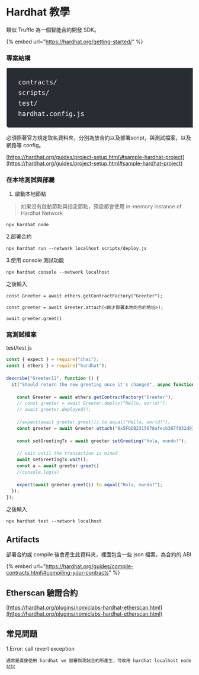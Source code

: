 # Hardhat 教學

類似 Truffle 為一個智能合約開發 SDK。

{% embed url="https://hardhat.org/getting-started/" %}

### 專案結構

![](../.gitbook/assets/jie-tu-20210914-xia-wu-12.09.39.png)

必須照著官方規定取名資料夾，分別為放合約以及部署script，與測試檔案，以及網路等 config。

[https://hardhat.org/guides/project-setup.html\#sample-hardhat-project](https://hardhat.org/guides/project-setup.html#sample-hardhat-project)

### 在本地測試與部屬

1. 啟動本地節點

> 如果沒有啟動節點與指定節點，預設都會使用 in-memory instance of Hardhat Network

```text
npx hardhat node
```

2.部署合約

```text
npx hardhat run --network localhost scripts/deploy.js
```

3.使用 console 測試功能

```text
npx hardhat console --network localhost
```

之後輸入

```text
const Greeter = await ethers.getContractFactory("Greeter");
```

```text
const greeter = await Greeter.attach(<剛才部署本地的合約地址>);
```

```text
await greeter.greet()
```

### 寫測試檔案

test/test.js

```javascript
const { expect } = require("chai");
const { ethers } = require("hardhat");

describe("Greeter12", function () {
  it("Should return the new greeting once it's changed", async function () {
    
    const Greeter = await ethers.getContractFactory("Greeter");
    // const greeter = await Greeter.deploy("Hello, world!");
    // await greeter.deployed();

    //expect(await greeter.greet()).to.equal("Hello, world!");
    const greeter = await Greeter.attach("0x5FbDB2315678afecb367f032d93F642f64180aa3");

    const setGreetingTx = await greeter.setGreeting("Hola, mundo!");

    // wait until the transaction is mined
    await setGreetingTx.wait();
    const a = await greeter.greet()
    //console.log(a)

    expect(await greeter.greet()).to.equal("Hola, mundo!");
  });
});

```

之後輸入

```text
npx hardhat test --network localhost
```

## Artifacts

部署合約或 compile 後會產生此資料夾，裡面包含一些 json 檔案，為合約的 ABI

{% embed url="https://hardhat.org/guides/compile-contracts.html\#compiling-your-contracts" %}

## Etherscan 驗證合約

[https://hardhat.org/plugins/nomiclabs-hardhat-etherscan.html](https://hardhat.org/plugins/nomiclabs-hardhat-etherscan.html)

## 常見問題

1.Error: call revert exception

```text
通常是直接使用 hardhat vm 部署與測試合約所產生，可改用 hardhat localhost node 試試
```

